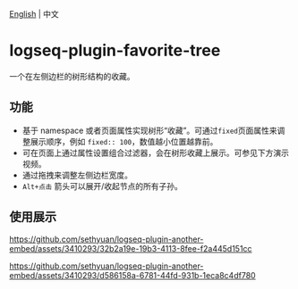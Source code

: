 [English](README.md) | 中文

# logseq-plugin-favorite-tree

一个在左侧边栏的树形结构的收藏。

## 功能

- 基于 namespace 或者页面属性实现树形“收藏”。可通过`fixed`页面属性来调整展示顺序，例如 `fixed:: 100`，数值越小位置越靠前。
- 可在页面上通过属性设置组合过滤器，会在树形收藏上展示。可参见下方演示视频。
- 通过拖拽来调整左侧边栏宽度。
- `Alt+点击` 箭头可以展开/收起节点的所有子孙。

## 使用展示

https://github.com/sethyuan/logseq-plugin-another-embed/assets/3410293/32b2a19e-19b3-4113-8fee-f2a445d151cc

https://github.com/sethyuan/logseq-plugin-another-embed/assets/3410293/d586158a-6781-44fd-931b-1eca8c4df780
